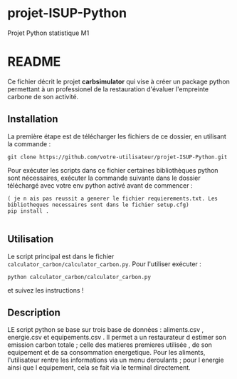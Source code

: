 # projet-ISUP-Python
Projet Python statistique M1


# README

Ce fichier décrit le projet **carbsimulator** qui vise à créer un package python permettant à un professionel de la restauration d'évaluer l'empreinte carbone de son activité.

## Installation

La première étape est de télécharger les fichiers de ce dossier, en utilisant la commande : 
```
git clone https://github.com/votre-utilisateur/projet-ISUP-Python.git
```

Pour exécuter les scripts dans ce fichier certaines bibliothèques python sont nécessaires, exécuter la commande suivante dans le dossier téléchargé avec votre env python activé avant de commencer :
``` 
( je n ais pas reussit a generer le fichier requierements.txt. Les bibliotheques necessaires sont dans le fichier setup.cfg)
pip install .
 
```

## Utilisation

Le script principal est dans le fichier `calculator_carbon/calculator_carbon.py`. Pour l'utiliser exécuter :
```
python calculator_carbon/calculator_carbon.py
```
et suivez les instructions !

## Description 

LE script python se base sur trois base de données  :  aliments.csv , energie.csv et equipements.csv . Il permet a un restaurateur d estimer son emission carbon totale ; celle des matieres premieres utilisée , de son equipement et de sa consommation energetique. Pour les aliments, l'utilisateur rentre les informations via un menu deroulants ; pour l energie ainsi que l equipement, cela se fait via le terminal directement.   
